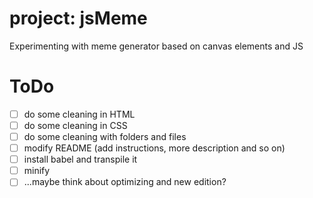 # project: jsMeme

Experimenting with meme generator based on canvas elements and JS

# ToDo

- [ ] do some cleaning in HTML
- [ ] do some cleaning in CSS
- [ ] do some cleaning with folders and files
- [ ] modify README (add instructions, more description and so on)
- [ ] install babel and transpile it
- [ ] minify
- [ ] ...maybe think about optimizing and new edition?